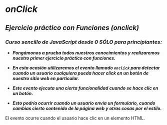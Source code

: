 # **_onClick_**

## **_Ejercicio práctico con Funciones (onclick)_**

### **_Curso sencillo de JavaScript desde 0 SÓLO para principiantes:_**

- **_Pongámonos a prueba todos nuestros conocimientos y realizaremos nuestro primer ejercicio práctico con funciones._**

- **_En esta ocasión utilizaremos el evento llamado ```onclick``` para detectar cuando un usuario cualquiera pueda hacer click en un botón de nuestro sitio web en particular._**

- **_Este evento ejecuta una cierta funcionalidad cuando se hace clic en un botón._**

- **_Esto podría ocurrir cuando un usuario envía un formulario, cuando cambias cierto contenido de la página web y otras cosas por el estilo._**

El evento ocurre cuando el usuario hace clic en un elemento HTML.
